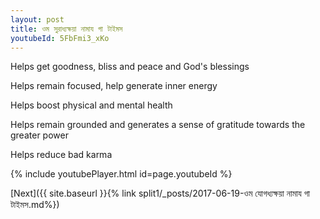 ```yaml
---
layout: post
title: ওম সুরাধ্যক্ষয়া নামায গা টাইমস
youtubeId: 5FbFmi3_xKo
---
```

 
 
Helps get goodness, bliss and peace and God's blessings
 
Helps remain focused, help generate inner energy 
 
Helps boost physical and mental health 
 
Helps remain grounded and generates a sense of gratitude towards the greater power 
 
Helps reduce bad karma
 
 
 
 


{% include youtubePlayer.html id=page.youtubeId %}
 
[Next]({{ site.baseurl }}{% link  split1/_posts/2017-06-19-ওম যোগধ্যক্ষয়া নামায গা টাইমস.md%})
 
